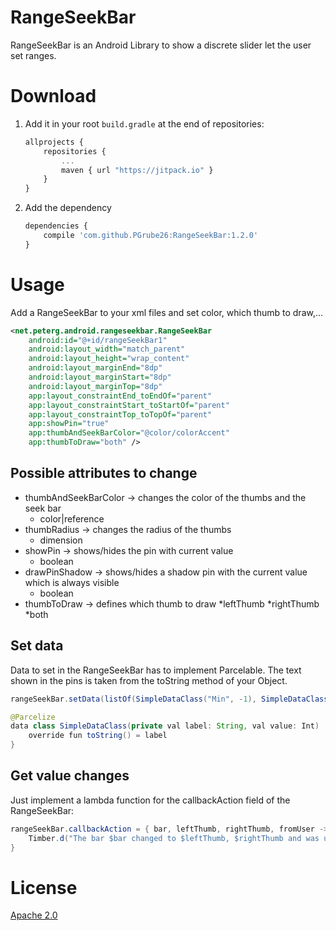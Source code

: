 # RangeSeekBar
RangeSeekBar is an Android Library to show a discrete slider let the user set ranges.

# Download
1. Add it in your root `build.gradle` at the end of repositories:

    ```javascript
    allprojects {
    	repositories {
    		...
    		maven { url "https://jitpack.io" }
    	}
    }
    ```

2. Add the dependency

    ```javascript
    dependencies {
        compile 'com.github.PGrube26:RangeSeekBar:1.2.0'
    }
    ```
    
# Usage
Add a RangeSeekBar to your xml files and set color, which thumb to draw,...
```xml
<net.peterg.android.rangeseekbar.RangeSeekBar
    android:id="@+id/rangeSeekBar1"
    android:layout_width="match_parent"
    android:layout_height="wrap_content"
    android:layout_marginEnd="8dp"
    android:layout_marginStart="8dp"
    android:layout_marginTop="8dp"
    app:layout_constraintEnd_toEndOf="parent"
    app:layout_constraintStart_toStartOf="parent"
    app:layout_constraintTop_toTopOf="parent"
    app:showPin="true"
    app:thumbAndSeekBarColor="@color/colorAccent"
    app:thumbToDraw="both" />
```
## Possible attributes to change
* thumbAndSeekBarColor -> changes the color of the thumbs and the seek bar
  * color|reference
* thumbRadius -> changes the radius of the thumbs
  * dimension
* showPin -> shows/hides the pin with current value
  * boolean
* drawPinShadow -> shows/hides a shadow pin with the current value which is always visible
  * boolean
* thumbToDraw -> defines which thumb to draw
  *leftThumb
  *rightThumb
  *both
## Set data
Data to set in the RangeSeekBar has to implement Parcelable. The text shown in the pins is taken from the toString method of your Object.
```java
rangeSeekBar.setData(listOf(SimpleDataClass("Min", -1), SimpleDataClass("2", 2), SimpleDataClass("3", 3), SimpleDataClass("Max", -1)))

@Parcelize
data class SimpleDataClass(private val label: String, val value: Int) : Parcelable {
    override fun toString() = label
}
```
## Get value changes
Just implement a lambda function for the callbackAction field of the RangeSeekBar:
```java
rangeSeekBar.callbackAction = { bar, leftThumb, rightThumb, fromUser ->
    Timber.d("The bar $bar changed to $leftThumb, $rightThumb and was user intende? $fromUser")
}
```
# License
[Apache 2.0](http://www.apache.org/licenses/LICENSE-2.0.txt)
